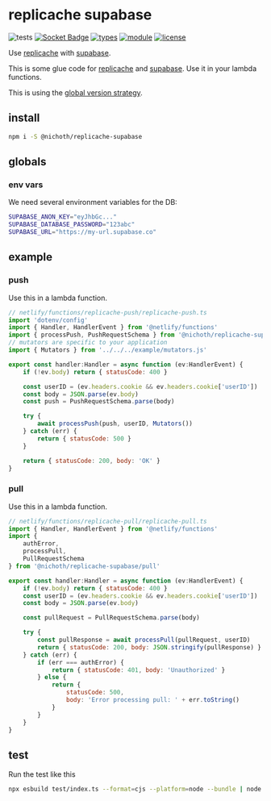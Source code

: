 # replicache supabase
![tests](https://github.com/nichoth/replicache-supabase/actions/workflows/nodejs.yml/badge.svg)
[![Socket Badge](https://socket.dev/api/badge/npm/package/@nichoth/replicache-supabase)](https://socket.dev/npm/package/@nichoth/replicache-supabase)
[![types](https://img.shields.io/npm/types/@nichoth/replicache-supabase)](README.md)
[![module](https://img.shields.io/badge/module-ESM-blue)](README.md)
[![license](https://img.shields.io/badge/license-MIT-brightgreen)](LICENSE)

Use [replicache](https://replicache.dev/) with [supabase](https://supabase.com/).

This is some glue code for [replicache](https://replicache.dev/) and [supabase](https://supabase.com/). Use it in your lambda functions.

This is using the [global version strategy](https://doc.replicache.dev/strategies/global-version).

## install
```sh
npm i -S @nichoth/replicache-supabase
```

## globals

### env vars
We need several environment variables for the DB:

```sh
SUPABASE_ANON_KEY="eyJhbGc..."
SUPABASE_DATABASE_PASSWORD="123abc"
SUPABASE_URL="https://my-url.supabase.co"
```

## example

### push
Use this in a lambda function.

```js
// netlify/functions/replicache-push/replicache-push.ts
import 'dotenv/config'
import { Handler, HandlerEvent } from '@netlify/functions'
import { processPush, PushRequestSchema } from '@nichoth/replicache-supabase/push'
// mutators are specific to your application
import { Mutators } from '../../../example/mutators.js'

export const handler:Handler = async function (ev:HandlerEvent) {
    if (!ev.body) return { statusCode: 400 }

    const userID = (ev.headers.cookie && ev.headers.cookie['userID']) || 'anon'
    const body = JSON.parse(ev.body)
    const push = PushRequestSchema.parse(body)

    try {
        await processPush(push, userID, Mutators())
    } catch (err) {
        return { statusCode: 500 }
    }

    return { statusCode: 200, body: 'OK' }
}
```

### pull
Use this in a lambda function.

```js
// netlify/functions/replicache-pull/replicache-pull.ts
import { Handler, HandlerEvent } from '@netlify/functions'
import {
    authError,
    processPull,
    PullRequestSchema
} from '@nichoth/replicache-supabase/pull'

export const handler:Handler = async function (ev:HandlerEvent) {
    if (!ev.body) return { statusCode: 400 }
    const userID = (ev.headers.cookie && ev.headers.cookie['userID']) || 'anon'
    const body = JSON.parse(ev.body)

    const pullRequest = PullRequestSchema.parse(body)

    try {
        const pullResponse = await processPull(pullRequest, userID)
        return { statusCode: 200, body: JSON.stringify(pullResponse) }
    } catch (err) {
        if (err === authError) {
            return { statusCode: 401, body: 'Unauthorized' }
        } else {
            return {
                statusCode: 500,
                body: 'Error processing pull: ' + err.toString()
            }
        }
    }
}
```

## test

Run the test like this
```sh
npx esbuild test/index.ts --format=cjs --platform=node --bundle | node
```
